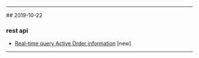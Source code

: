 <hr>
## 2019-10-22

### rest api
- [Real-time query Active Order information](https://github.com/bybit-exchange/bybit-official-api-docs/blob/master/en/rest_api.md#v2-private-order) [new]
<hr>